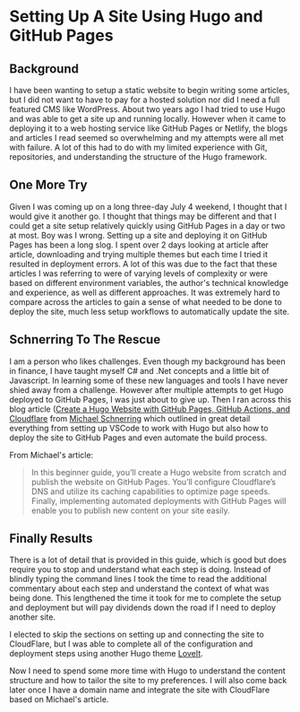 # Setting Up A Site Using Hugo and GitHub Pages


## Background
I have been wanting to setup a static website to begin writing some articles, but I did not want to have to pay for a hosted solution nor did I need a full featured CMS like WordPress. About two years ago I had tried to use Hugo and was able to get a site up and running locally. However when it came to deploying it to a web hosting service like GitHub Pages or Netlify, the blogs and articles I read seemed so overwhelming and my attempts were all met with failure. A lot of this had to do with my limited experience with Git, repositories, and understanding the structure of the Hugo framework.


## One More Try
Given I was coming up on a long three-day July 4 weekend, I thought that I would give it another go. I thought that things may be different and that I could get a site setup relatively quickly using GitHub Pages in a day or two at most. Boy was I wrong. Setting up a site and deploying it on GitHub Pages has been a long slog. I spent over 2 days looking at article after article, downloading and trying multiple themes but each time I tried it resulted in deployment errors. A lot of this was due to the fact that these articles I was referring to were of varying levels of complexity or were based on different environment variables, the author's technical knowledge and experience, as well as different approaches. It was extremely hard to compare across the articles to gain a sense of what needed to be done to deploy the site, much less setup workflows to automatically update the site.

## Schnerring To The Rescue
I am a person who likes challenges. Even though my background has been in finance, I have taught myself C# and .Net concepts and a little bit of Javascript. In learning some of these new languages and tools I have never shied away from a challenge. However after multiple attempts to get Hugo deployed to GitHub Pages, I was just about to give up. Then I ran across this blog article ([Create a Hugo Website with GitHub Pages, GitHub Actions, and Cloudflare](https://schnerring.net/blog/create-a-hugo-website-with-github-pages-github-actions-and-cloudflare/) from [Michael Schnerring](https://twitter.com/schnerringo) which outlined in great detail everything from setting up VSCode to work with Hugo but also how to deploy the site to GitHub Pages and even automate the build process. 

From Michael's article:

> In this beginner guide, you’ll create a Hugo website from scratch and publish the website on GitHub Pages. You’ll configure Cloudflare’s DNS and utilize its caching capabilities to optimize page speeds. Finally, implementing automated deployments with GitHub Pages will enable you to publish new content on your site easily.

## Finally Results
There is a lot of detail that is provided in this guide, which is good but does require you to stop and understand what each step is doing. Instead of blindly typing the command lines I took the time to read the additional commentary about each step and understand the context of what was being done. This lengthened the time it took for me to complete the setup and deployment but will pay dividends down the road if I need to deploy another site.

I elected to skip the sections on setting up and connecting the site to CloudFlare, but I was able to complete all of the configuration and deployment steps using another Hugo theme [LoveIt](https://github.com/dillonzq/LoveIt). 

Now I need to spend some more time with Hugo to understand the content structure and how to tailor the site to my preferences. I will also come back later once I have a domain name and integrate the site with CloudFlare based on Michael's article.


